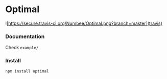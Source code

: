 Optimal
=======

![https://secure.travis-ci.org/Numbee/Optimal.png?branch=master](travis)

### Documentation

Check ```example/```

### Install

`npm install optimal`